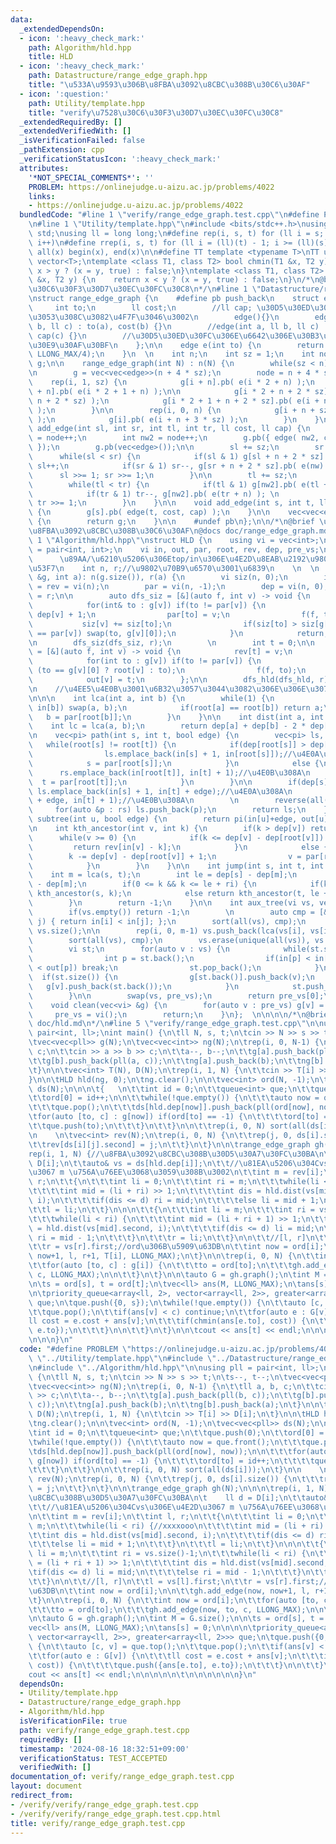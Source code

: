 ```yaml
---
data:
  _extendedDependsOn:
  - icon: ':heavy_check_mark:'
    path: Algorithm/hld.hpp
    title: HLD
  - icon: ':heavy_check_mark:'
    path: Datastructure/range_edge_graph.hpp
    title: "\u533A\u9593\u306B\u8FBA\u3092\u8CBC\u308B\u30C6\u30AF"
  - icon: ':question:'
    path: Utility/template.hpp
    title: "verify\u7528\u30C6\u30F3\u30D7\u30EC\u30FC\u30C8"
  _extendedRequiredBy: []
  _extendedVerifiedWith: []
  _isVerificationFailed: false
  _pathExtension: cpp
  _verificationStatusIcon: ':heavy_check_mark:'
  attributes:
    '*NOT_SPECIAL_COMMENTS*': ''
    PROBLEM: https://onlinejudge.u-aizu.ac.jp/problems/4022
    links:
    - https://onlinejudge.u-aizu.ac.jp/problems/4022
  bundledCode: "#line 1 \"verify/range_edge_graph.test.cpp\"\n#define PROBLEM \"https://onlinejudge.u-aizu.ac.jp/problems/4022\"\
    \n#line 1 \"Utility/template.hpp\"\n#include <bits/stdc++.h>\nusing namespace\
    \ std;\nusing ll = long long;\n#define rep(i, s, t) for (ll i = s; i < (ll)(t);\
    \ i++)\n#define rrep(i, s, t) for (ll i = (ll)(t) - 1; i >= (ll)(s); i--)\n#define\
    \ all(x) begin(x), end(x)\n\n#define TT template <typename T>\nTT using vec =\
    \ vector<T>;\ntemplate <class T1, class T2> bool chmin(T1 &x, T2 y) {\n    return\
    \ x > y ? (x = y, true) : false;\n}\ntemplate <class T1, class T2> bool chmax(T1\
    \ &x, T2 y) {\n    return x < y ? (x = y, true) : false;\n}\n/*\n@brief verify\u7528\
    \u30C6\u30F3\u30D7\u30EC\u30FC\u30C8\n*/\n#line 1 \"Datastructure/range_edge_graph.hpp\"\
    \nstruct range_edge_graph {\n    #define pb push_back\n    struct edge {\n   \
    \     int to;\n        ll cost;\n        //ll cap; \u30D5\u30ED\u30FC\u306A\u3089\
    \u3053\u308C\u3082\u4F7F\u3046\u3002\n        edge(){}\n        edge(int a, ll\
    \ b, ll c) : to(a), cost(b) {}\n        //edge(int a, ll b, ll c) : to(a), cost(b),\
    \ cap(c) {}\n        //\u30D5\u30ED\u30FC\u306E\u6642\u306E\u30B3\u30F3\u30B9\u30C8\
    \u30E9\u30AF\u30BF\n    };\n\n    edge e(int to) {\n        return edge(to, 0,\
    \ LLONG_MAX/4);\n    }\n  \n    int n;\n    int sz = 1;\n    int node;\n    vec<vec<edge>>\
    \ g;\n\n    range_edge_graph(int N) : n(N) {\n        while(sz < n) sz <<= 1;\n\
    \n        g = vec<vec<edge>>(n + 4 * sz);\n        node = n + 4 * sz;\n\n    \
    \    rep(i, 1, sz) {\n            g[i + n].pb( e(i * 2 + n) );\n            g[i\
    \ + n].pb( e(i * 2 + 1 + n) );\n\n            g[i * 2 + n + 2 * sz].pb( e(i +\
    \ n + 2 * sz) );\n            g[i * 2 + 1 + n + 2 * sz].pb( e(i + n + 2 * sz)\
    \ );\n        }\n\n        rep(i, 0, n) {\n            g[i + n + sz].pb( e(i)\
    \ );\n            g[i].pb( e(i + n + 3 * sz) );\n        }\n    }\n\n    void\
    \ add_edge(int sl, int sr, int tl, int tr, ll cost, ll cap) {\n        int nw\
    \ = node++;\n        int nw2 = node++;\n        g.pb({ edge( nw2, cost, cap )\
    \ });\n        g.pb(vec<edge>());\n\n        sl += sz;\n        sr += sz;\n  \
    \      while(sl < sr) {\n            if(sl & 1) g[sl + n + 2 * sz].pb( e(nw) ),\
    \ sl++;\n            if(sr & 1) sr--, g[sr + n + 2 * sz].pb( e(nw) );\n      \
    \      sl >>= 1; sr >>= 1;\n        }\n\n        tl += sz;\n        tr += sz;\n\
    \        while(tl < tr) {\n            if(tl & 1) g[nw2].pb( e(tl + n) ), tl++;\n\
    \            if(tr & 1) tr--, g[nw2].pb( e(tr + n) ); \n            tl >>= 1,\
    \ tr >>= 1;\n        }\n    }\n\n    void add_edge(int s, int t, ll cost, ll cap)\
    \ {\n        g[s].pb( edge(t, cost, cap) );\n    }\n\n    vec<vec<edge>> graph()\
    \ {\n        return g;\n    }\n\n    #undef pb\n};\n\n/*\n@brief \u533A\u9593\u306B\
    \u8FBA\u3092\u8CBC\u308B\u30C6\u30AF\n@docs doc/range_edge_graph.md\n*/\n#line\
    \ 1 \"Algorithm/hld.hpp\"\nstruct HLD {\n    using vi = vec<int>;\n    using pi\
    \ = pair<int, int>;\n    vi in, out, par, root, rev, dep, pre_vs;\n    //    \
    \      \u89AA/\u6210\u5206\u306Etop/in\u306E\u4E2D\u8EAB\u2192\u9802\u70B9\u756A\
    \u53F7\n    int n, r;//\u9802\u70B9\u6570\u3001\u6839\n    \n  \n    HLD(vec<vi>\
    \ &g, int a): n(g.size()), r(a) {\n        vi siz(n, 0);\n        in = out = root\
    \ = rev = vi(n);\n        par = vi(n, -1);\n        dep = vi(n, 0);\n        root[r]\
    \ = r;\n\n        auto dfs_siz = [&](auto f, int v) -> void {\n            siz[v]++;\n\
    \            for(int& to : g[v]) if(to != par[v]) {\n                dep[to] =\
    \ dep[v] + 1;\n                par[to] = v;\n                f(f, to);\n     \
    \           siz[v] += siz[to];\n                if(siz[to] > siz[g[v][0]] || g[v][0]\
    \ == par[v]) swap(to, g[v][0]);\n            }\n            return;\n        };\n\
    \n        dfs_siz(dfs_siz, r);\n        \n        int t = 0;\n\n        auto dfs_hld\
    \ = [&](auto f, int v) -> void {\n            rev[t] = v;\n            in[v]=t++;\n\
    \            for(int to : g[v]) if(to != par[v]) {\n                root[to] =\
    \ (to == g[v][0] ? root[v] : to);\n                f(f, to);\n            }\n\
    \            out[v] = t;\n        };\n\n        dfs_hld(dfs_hld, r);\n    }\n\n\
    \n    //\u4EE5\u4E0B\u3001\u6B32\u3057\u3044\u3082\u306E\u306E\u307F\u66F8\u304F\
    \n\n\n    int lca(int a, int b) {\n        while(1) {\n            if(in[a] >\
    \ in[b]) swap(a, b);\n            if(root[a] == root[b]) return a;\n         \
    \   b = par[root[b]];\n        }\n    }\n\n    int dist(int a, int b) {\n    \
    \    int lc = lca(a, b);\n        return dep[a] + dep[b] - 2 * dep[lc];\n    }\n\
    \n    vec<pi> path(int s, int t, bool edge) {\n        vec<pi> ls, rs;\n     \
    \   while(root[s] != root[t]) {\n            if(dep[root[s]] > dep[root[t]]) {\n\
    \                ls.emplace_back(in[s] + 1, in[root[s]]);//\u4E0A\u308A\n    \
    \            s = par[root[s]];\n            }\n            else {\n          \
    \      rs.emplace_back(in[root[t]], in[t] + 1);//\u4E0B\u308A\n              \
    \  t = par[root[t]];\n            }\n        }\n\n        if(dep[s] > dep[t])\
    \ ls.emplace_back(in[s] + 1, in[t] + edge);//\u4E0A\u308A\n        else rs.emplace_back(in[s]\
    \ + edge, in[t] + 1);//\u4E0B\u308A\n        \n        reverse(all(rs));\n   \
    \     for(auto &p : rs) ls.push_back(p);\n        return ls;\n    }\n\n    pi\
    \ subtree(int u, bool edge) {\n        return pi(in[u]+edge, out[u]);\n    }\n\
    \n    int kth_ancestor(int v, int k) {\n        if(k > dep[v]) return -1;\n  \
    \      while(v >= 0) {\n            if(k <= dep[v] - dep[root[v]]) {\n       \
    \         return rev[in[v] - k];\n            }\n            else {\n        \
    \        k -= dep[v] - dep[root[v]] + 1;\n                v = par[root[v]];\n\
    \            }\n        }\n    }\n\n    int jump(int s, int t, int k) {\n    \
    \    int m = lca(s, t);\n        int le = dep[s] - dep[m];\n        int ri = dep[t]\
    \ - dep[m];\n        if(0 <= k && k <= le + ri) {\n            if(k < le) return\
    \ kth_ancestor(s, k);\n            else return kth_ancestor(t, le + ri - k);\n\
    \        }\n        return -1;\n    }\n\n    int aux_tree(vi vs, vec<vi> &g) {\n\
    \        if(vs.empty()) return -1;\n        \n        auto cmp = [&](int i, int\
    \ j) { return in[i] < in[j]; };\n        sort(all(vs), cmp);\n        int m =\
    \ vs.size();\n\n        rep(i, 0, m-1) vs.push_back(lca(vs[i], vs[i + 1]));\n\
    \        sort(all(vs), cmp);\n        vs.erase(unique(all(vs)), vs.end());\n\n\
    \        vi st;\n        for(auto v : vs) {\n            while(st.size()) {\n\
    \                int p = st.back();\n                if(in[p] < in[v] && in[v]\
    \ < out[p]) break;\n                st.pop_back();\n            }\n          \
    \  if(st.size()) {\n                g[st.back()].push_back(v);\n             \
    \   g[v].push_back(st.back());\n            }\n            st.push_back(v);\n\
    \        }\n\n        swap(vs, pre_vs);\n        return pre_vs[0];\n    }\n\n\
    \    void clean(vec<vi> &g) {\n        for(auto v : pre_vs) g[v] = vi();\n   \
    \     pre_vs = vi();\n        return;\n    }\n};  \n\n\n\n/*\n@brief HLD\n@docs\
    \ doc/hld.md\n*/\n#line 5 \"verify/range_edge_graph.test.cpp\"\n\nusing pll =\
    \ pair<int, ll>;\nint main() {\n\tll N, s, t;\n\tcin >> N >> s >> t;\n\ts--, t--;\n\
    \tvec<vec<pll>> g(N);\n\tvec<vec<int>> ng(N);\n\trep(i, 0, N-1) {\n\t\tll a, b,\
    \ c;\n\t\tcin >> a >> b >> c;\n\t\ta--, b--;\n\t\tg[a].push_back(pll(b, c));\n\
    \t\tg[b].push_back(pll(a, c));\n\t\tng[a].push_back(b);\n\t\tng[b].push_back(a);\n\
    \t}\n\n\tvec<int> T(N), D(N);\n\trep(i, 1, N) {\n\t\tcin >> T[i] >> D[i];\n\t\
    }\n\n\tHLD hld(ng, 0);\n\tng.clear();\n\n\tvec<int> ord(N, -1);\n\tvec<vec<pll>>\
    \ ds(N);\n\n\n\t{   \n\t\tint id = 0;\n\t\tqueue<int> que;\n\t\tque.push(0);\n\
    \t\tord[0] = id++;\n\n\t\twhile(!que.empty()) {\n\t\t\tauto now = que.front();\n\
    \t\t\tque.pop();\n\t\t\tds[hld.dep[now]].push_back(pll(ord[now], now));\n\n\t\t\
    \tfor(auto [to, c] : g[now]) if(ord[to] == -1) {\n\t\t\t\tord[to] = id++;\n\t\t\
    \t\tque.push(to);\n\t\t\t}\n\t\t}\n\n\t\trep(i, 0, N) sort(all(ds[i]));\n\t}\n\
    \n    \n\tvec<int> rev(N);\n\trep(i, 0, N) {\n\t\trep(j, 0, ds[i].size()) {\n\t\
    \t\trev[ds[i][j].second] = j;\n\t\t}\n\t}\n\n\trange_edge_graph gh(N);\n\n\n\t\
    rep(i, 1, N) {//\u8FBA\u3092\u8CBC\u308B\u30D5\u30A7\u30FC\u30BA\n\t    ll d =\
    \ D[i];\n\t\tauto& vs = ds[hld.dep[i]];\n\t\t//\u81EA\u5206\u304Cvs\u306E\u4E2D\
    \u3067 m \u756A\u76EE\u3068\u3059\u308B\u3002\n\t\tint m = rev[i];\n\t\tint l,\
    \ r;\n\t\t{\n\t\t\tint li = 0;\n\t\t\tint ri = m;\n\t\t\twhile(li < ri) {//xxxxooo\n\
    \t\t\t\tint mid = (li + ri) >> 1;\n\t\t\t\tint dis = hld.dist(vs[mid].second,\
    \ i);\n\t\t\t\tif(dis <= d) ri = mid;\n\t\t\t\telse li = mid + 1;\n\t\t\t}\n\t\
    \t\tl = li;\n\t\t}\n\n\n\t\t{\n\t\t\tint li = m;\n\t\t\tint ri = vs.size()-1;\n\
    \t\t\twhile(li < ri) {\n\t\t\t\tint mid = (li + ri + 1) >> 1;\n\t\t\t\tint dis\
    \ = hld.dist(vs[mid].second, i);\n\t\t\t\tif(dis <= d) li = mid;\n\t\t\t\telse\
    \ ri = mid - 1;\n\t\t\t}\n\t\t\tr = li;\n\t\t}\n\n\t\t//[l, r]\n\t\tl = vs[l].first;\n\
    \t\tr = vs[r].first;//ord\u306B\u5909\u63DB\n\t\tint now = ord[i];\n\n\t\tgh.add_edge(now,\
    \ now+1, l, r+1, T[i], LLONG_MAX);\n\t}\n\n\trep(i, 0, N) {\n\t\tint now = ord[i];\n\
    \t\tfor(auto [to, c] : g[i]) {\n\t\t\tto = ord[to];\n\t\t\tgh.add_edge(now, to,\
    \ c, LLONG_MAX);\n\n\t\t}\n\t}\n\n\tauto G = gh.graph();\n\tint M = G.size();\n\
    \n\ts = ord[s], t = ord[t];\n\tvec<ll> ans(M, LLONG_MAX);\n\tans[s] = 0;\n\n\n\
    \n\tpriority_queue<array<ll, 2>, vector<array<ll, 2>>, greater<array<ll, 2>>>\
    \ que;\n\tque.push({0, s});\n\twhile(!que.empty()) {\n\t\tauto [c, v] = que.top();\n\
    \t\tque.pop();\n\t\tif(ans[v] < c) continue;\n\t\tfor(auto e : G[v]) {\n\t\t\t\
    ll cost = e.cost + ans[v];\n\t\t\tif(chmin(ans[e.to], cost)) {\n\t\t\t\tque.push({ans[e.to],\
    \ e.to});\n\t\t\t}\n\n\t\t}\n\t}\n\n\tcout << ans[t] << endl;\n\n\n\n\n\t\n\n\n\
    \n\n\n}\n"
  code: "#define PROBLEM \"https://onlinejudge.u-aizu.ac.jp/problems/4022\"\n#include\
    \ \"../Utility/template.hpp\"\n#include \"../Datastructure/range_edge_graph.hpp\"\
    \n#include \"../Algorithm/hld.hpp\"\n\nusing pll = pair<int, ll>;\nint main()\
    \ {\n\tll N, s, t;\n\tcin >> N >> s >> t;\n\ts--, t--;\n\tvec<vec<pll>> g(N);\n\
    \tvec<vec<int>> ng(N);\n\trep(i, 0, N-1) {\n\t\tll a, b, c;\n\t\tcin >> a >> b\
    \ >> c;\n\t\ta--, b--;\n\t\tg[a].push_back(pll(b, c));\n\t\tg[b].push_back(pll(a,\
    \ c));\n\t\tng[a].push_back(b);\n\t\tng[b].push_back(a);\n\t}\n\n\tvec<int> T(N),\
    \ D(N);\n\trep(i, 1, N) {\n\t\tcin >> T[i] >> D[i];\n\t}\n\n\tHLD hld(ng, 0);\n\
    \tng.clear();\n\n\tvec<int> ord(N, -1);\n\tvec<vec<pll>> ds(N);\n\n\n\t{   \n\t\
    \tint id = 0;\n\t\tqueue<int> que;\n\t\tque.push(0);\n\t\tord[0] = id++;\n\n\t\
    \twhile(!que.empty()) {\n\t\t\tauto now = que.front();\n\t\t\tque.pop();\n\t\t\
    \tds[hld.dep[now]].push_back(pll(ord[now], now));\n\n\t\t\tfor(auto [to, c] :\
    \ g[now]) if(ord[to] == -1) {\n\t\t\t\tord[to] = id++;\n\t\t\t\tque.push(to);\n\
    \t\t\t}\n\t\t}\n\n\t\trep(i, 0, N) sort(all(ds[i]));\n\t}\n\n    \n\tvec<int>\
    \ rev(N);\n\trep(i, 0, N) {\n\t\trep(j, 0, ds[i].size()) {\n\t\t\trev[ds[i][j].second]\
    \ = j;\n\t\t}\n\t}\n\n\trange_edge_graph gh(N);\n\n\n\trep(i, 1, N) {//\u8FBA\u3092\
    \u8CBC\u308B\u30D5\u30A7\u30FC\u30BA\n\t    ll d = D[i];\n\t\tauto& vs = ds[hld.dep[i]];\n\
    \t\t//\u81EA\u5206\u304Cvs\u306E\u4E2D\u3067 m \u756A\u76EE\u3068\u3059\u308B\u3002\
    \n\t\tint m = rev[i];\n\t\tint l, r;\n\t\t{\n\t\t\tint li = 0;\n\t\t\tint ri =\
    \ m;\n\t\t\twhile(li < ri) {//xxxxooo\n\t\t\t\tint mid = (li + ri) >> 1;\n\t\t\
    \t\tint dis = hld.dist(vs[mid].second, i);\n\t\t\t\tif(dis <= d) ri = mid;\n\t\
    \t\t\telse li = mid + 1;\n\t\t\t}\n\t\t\tl = li;\n\t\t}\n\n\n\t\t{\n\t\t\tint\
    \ li = m;\n\t\t\tint ri = vs.size()-1;\n\t\t\twhile(li < ri) {\n\t\t\t\tint mid\
    \ = (li + ri + 1) >> 1;\n\t\t\t\tint dis = hld.dist(vs[mid].second, i);\n\t\t\t\
    \tif(dis <= d) li = mid;\n\t\t\t\telse ri = mid - 1;\n\t\t\t}\n\t\t\tr = li;\n\
    \t\t}\n\n\t\t//[l, r]\n\t\tl = vs[l].first;\n\t\tr = vs[r].first;//ord\u306B\u5909\
    \u63DB\n\t\tint now = ord[i];\n\n\t\tgh.add_edge(now, now+1, l, r+1, T[i], LLONG_MAX);\n\
    \t}\n\n\trep(i, 0, N) {\n\t\tint now = ord[i];\n\t\tfor(auto [to, c] : g[i]) {\n\
    \t\t\tto = ord[to];\n\t\t\tgh.add_edge(now, to, c, LLONG_MAX);\n\n\t\t}\n\t}\n\
    \n\tauto G = gh.graph();\n\tint M = G.size();\n\n\ts = ord[s], t = ord[t];\n\t\
    vec<ll> ans(M, LLONG_MAX);\n\tans[s] = 0;\n\n\n\n\tpriority_queue<array<ll, 2>,\
    \ vector<array<ll, 2>>, greater<array<ll, 2>>> que;\n\tque.push({0, s});\n\twhile(!que.empty())\
    \ {\n\t\tauto [c, v] = que.top();\n\t\tque.pop();\n\t\tif(ans[v] < c) continue;\n\
    \t\tfor(auto e : G[v]) {\n\t\t\tll cost = e.cost + ans[v];\n\t\t\tif(chmin(ans[e.to],\
    \ cost)) {\n\t\t\t\tque.push({ans[e.to], e.to});\n\t\t\t}\n\n\t\t}\n\t}\n\n\t\
    cout << ans[t] << endl;\n\n\n\n\n\t\n\n\n\n\n\n}\n"
  dependsOn:
  - Utility/template.hpp
  - Datastructure/range_edge_graph.hpp
  - Algorithm/hld.hpp
  isVerificationFile: true
  path: verify/range_edge_graph.test.cpp
  requiredBy: []
  timestamp: '2024-08-16 18:32:51+09:00'
  verificationStatus: TEST_ACCEPTED
  verifiedWith: []
documentation_of: verify/range_edge_graph.test.cpp
layout: document
redirect_from:
- /verify/verify/range_edge_graph.test.cpp
- /verify/verify/range_edge_graph.test.cpp.html
title: verify/range_edge_graph.test.cpp
---
```

